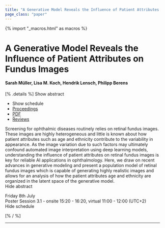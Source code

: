 ```yaml
---
title: "A Generative Model Reveals the Influence of Patient Attributes on Fundus Images"
page_class: "paper"
---
```


{% import "_macros.html" as macros %}

# A Generative Model Reveals the Influence of Patient Attributes on Fundus Images

#### Sarah Müller, Lisa M. Koch, Hendrik Lensch, Philipp Berens

[% .details %]
<a class="toggle_visibility" data-selector=".abstract" data-level="3">Show abstract</a>
- <a class="toggle_visibility" data-selector=".schedule" data-level="3">Show schedule</a>
- <a href="">Proceedings</a>
- <a href="https://openreview.net/pdf?id=u9idZRTwmWR">PDF</a>
- <a href="https://openreview.net/forum?id=u9idZRTwmWR">Reviews</a>

<p>
    <span class="abstract">
        Screening for ophthalmic diseases routinely relies on retinal fundus images. These images are highly heterogeneous and little is known about how patient attributes such as age and ethnicity contribute to the variability in appearance. As the image variation due to such factors may ultimately confound automated image interpretation using deep learning models, understanding the influence of patient attributes on retinal fundus images is key for reliable AI applications in ophthalmology. Here, we draw on recent advances in generative modeling and present a population model of retinal fundus images which is capable of generating highly realistic images and allows for an analysis of how the patient attributes age and ethnicity are organized in the latent space of the generative model.
        <br>
        <span class="actions"><a class="toggle_visibility" data-level="2">Hide abstract</a></span>
    </span>
</p>

<p>
    <span class="schedule">
        Friday 8th July<br>Poster Session 3.1 - onsite 15:20 - 16:20, virtual 11:00 - 12:00 (UTC+2)
        <br>
        <span class="actions"><a class="toggle_visibility" data-level="2">Hide schedule</a></span>
    </span>
</p>

[% / %]


---
<!-- { macros.presentation('', '', 720, 450) } -->
